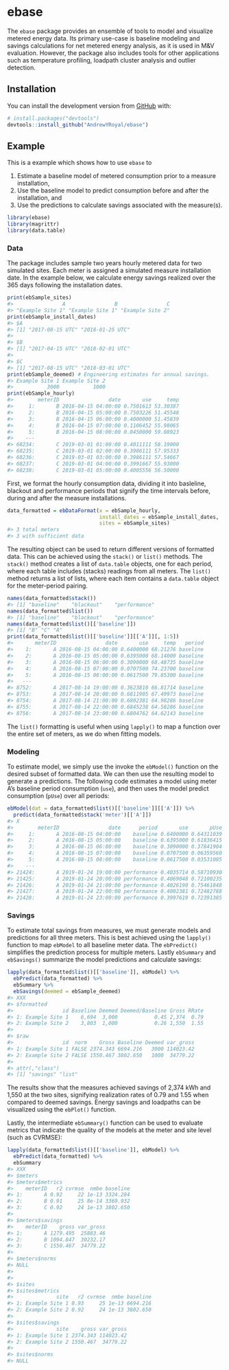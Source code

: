 
<!-- README.md is generated from README.Rmd. Please edit that file -->

# ebase

<!-- badges: start -->

<!-- badges: end -->

The `ebase` package provides an ensemble of tools to model and visualize
metered energy data. Its primary use-case is baseline modeling and
savings calculations for net metered energy analysis, as it is used in
M\&V evaluation. However, the package also includes tools for other
applications such as temperature profiling, loadpath cluster analysis
and outlier detection.

## Installation

You can install the development version from
[GitHub](https://github.com/) with:

``` r
# install.packages("devtools")
devtools::install_github("AndrewYRoyal/ebase")
```

## Example

This is a example which shows how to use `ebase` to

1.  Estimate a baseline model of metered consumption prior to a measure
    installation,
2.  Use the baseline model to predict consumption before and after the
    installation, and
3.  Use the predictions to calculate savings associated with the
    measure(s).

<!-- end list -->

``` r
library(ebase)
library(magrittr)
library(data.table)
```

### Data

The package includes sample two years hourly metered data for two
simulated sites. Each meter is assigned a simulated measure installation
date. In the example below, we calculate energy savings realized over
the 365 days following the installation dates.

``` r
print(ebSample_sites)
#>                A                B                C 
#> "Example Site 1" "Example Site 1" "Example Site 2"
print(ebSample_install_dates)
#> $A
#> [1] "2017-08-15 UTC" "2018-01-25 UTC"
#> 
#> $B
#> [1] "2017-04-15 UTC" "2018-02-01 UTC"
#> 
#> $C
#> [1] "2017-08-15 UTC" "2018-03-01 UTC"
print(ebSample_deemed) # Engineering estimates for annual savings.
#> Example Site 1 Example Site 2 
#>           3000           1000
print(ebSample_hourly)
#>        meterID                date       use     temp
#>     1:       B 2016-04-15 04:00:00 0.7501613 53.30387
#>     2:       B 2016-04-15 05:00:00 0.7503226 51.45548
#>     3:       B 2016-04-15 06:00:00 0.4000000 51.45839
#>     4:       B 2016-04-15 07:00:00 0.1106452 55.98065
#>     5:       B 2016-04-15 08:00:00 0.0450000 59.08923
#>    ---                                               
#> 68234:       C 2019-03-01 01:00:00 0.4011111 58.19000
#> 68235:       C 2019-03-01 02:00:00 0.3986111 57.95333
#> 68236:       C 2019-03-01 03:00:00 0.3986111 57.54667
#> 68237:       C 2019-03-01 04:00:00 0.3991667 55.93000
#> 68238:       C 2019-03-01 05:00:00 0.4005556 56.50000
```

First, we format the hourly consumption data, dividing it into
basleline, blackout and performance periods that signify the time
intervals before, during and after the measure installations.

``` r
data_formatted = ebDataFormat(x = ebSample_hourly,
                              install_dates = ebSample_install_dates,
                              sites = ebSample_sites)
#> 3 total meters 
#> 3 with sufficient data
```

The resulting object can be used to return different versions of
formatted data. This can be achieved using the `stack()` or `list()`
methods. The `stack()` method creates a list of `data.table` objects,
one for each period, where each table includes (stacks) readings from
all meters. The `list()` method returns a list of lists, where each item
contains a `data.table` object for the meter-period pairing.

``` r
names(data_formatted$stack())
#> [1] "baseline"    "blackout"    "performance"
names(data_formatted$list())
#> [1] "baseline"    "blackout"    "performance"
names(data_formatted$list()[['baseline']])
#> [1] "B" "C" "A"
print(data_formatted$list()[['baseline']][['A']][, 1:5])
#>       meterID                date       use     temp   period
#>    1:       A 2016-08-15 04:00:00 0.6400000 68.21276 baseline
#>    2:       A 2016-08-15 05:00:00 0.6395000 68.14000 baseline
#>    3:       A 2016-08-15 06:00:00 0.3090000 68.48735 baseline
#>    4:       A 2016-08-15 07:00:00 0.0707500 74.23700 baseline
#>    5:       A 2016-08-15 08:00:00 0.0617500 79.85300 baseline
#>   ---                                                        
#> 8752:       A 2017-08-14 19:00:00 0.3623810 66.81714 baseline
#> 8753:       A 2017-08-14 20:00:00 0.6811905 67.49973 baseline
#> 8754:       A 2017-08-14 21:00:00 0.6802381 64.98286 baseline
#> 8755:       A 2017-08-14 22:00:00 0.6845238 64.58286 baseline
#> 8756:       A 2017-08-14 23:00:00 0.6804762 64.62143 baseline
```

The `list()` formatting is useful when using `lapply()` to map a
function over the entire set of meters, as we do when fitting models.

### Modeling

To estimate model, we simply use the invoke the `ebModel()` function on
the desired subset of formatted data. We can then use the resulting
model to generate a predictions. The following code estimates a model
using meter A’s baseline period consumption (`use`), and then uses the
model predict consumption (`pUse`) over all periods:

``` r
ebModel(dat = data_formatted$list()[['baseline']][['A']]) %>%
  predict(data_formatted$stack('meter')[['A']])
#> X
#>        meterID                date      period       use       pUse
#>     1:       A 2016-08-15 04:00:00    baseline 0.6400000 0.64311039
#>     2:       A 2016-08-15 05:00:00    baseline 0.6395000 0.61836415
#>     3:       A 2016-08-15 06:00:00    baseline 0.3090000 0.37841904
#>     4:       A 2016-08-15 07:00:00    baseline 0.0707500 0.06359560
#>     5:       A 2016-08-15 08:00:00    baseline 0.0617500 0.03531005
#>    ---                                                             
#> 21424:       A 2019-01-24 19:00:00 performance 0.4035714 0.58710930
#> 21425:       A 2019-01-24 20:00:00 performance 0.4069048 0.72100235
#> 21426:       A 2019-01-24 21:00:00 performance 0.4026190 0.75461848
#> 21427:       A 2019-01-24 22:00:00 performance 0.4002381 0.72482788
#> 21428:       A 2019-01-24 23:00:00 performance 0.3997619 0.72391385
```

### Savings

To estimate total savings from measures, we must generate models and
predictions for all three meters. This is best achieved using the
`lapply()` function to map `ebModel` to all baseline meter data. The
`ebPredict()` simplifies the prediction process for multiple meters.
Lastly `ebSummary` and `ebSavings()` summarize the model predictions and
calculate savings:

``` r
lapply(data_formatted$list()[['baseline']], ebModel) %>%
  ebPredict(data_formatted) %>%
  ebSummary %>%
  ebSavings(deemed = ebSample_deemed)
#> XXX
#> $formatted
#>                id Baseline Deemed Deemed/Baseline Gross RRate
#> 1: Example Site 1    6,694  3,000            0.45 2,374  0.79
#> 2: Example Site 2    3,803  1,000            0.26 1,550  1.55
#> 
#> $raw
#>                id  norm    Gross Baseline Deemed var_gross
#> 1: Example Site 1 FALSE 2374.343 6694.216   3000 114023.42
#> 2: Example Site 2 FALSE 1550.467 3802.650   1000  34779.22
#> 
#> attr(,"class")
#> [1] "savings" "list"
```

The results show that the measures achieved savings of 2,374 kWh and
1,550 at the two sites, signifying realization rates of 0.79 and 1.55
when compared to deemed savings. Energy savings and loadpaths can be
visualized using the `ebPlot()` function.

Lastly, the intermediate `ebSummary()` function can be used to evaluate
metrics that indicate the quality of the models at the meter and site
level (such as CVRMSE):

``` r
lapply(data_formatted$list()[['baseline']], ebModel) %>%
  ebPredict(data_formatted) %>%
  ebSummary 
#> XXX
#> $meters
#> $meters$metrics
#>    meterID   r2 cvrmse  nmbe baseline
#> 1:       A 0.92     22 1e-13 3324.284
#> 2:       B 0.91     25 8e-14 3369.932
#> 3:       C 0.92     24 1e-13 3802.650
#> 
#> $meters$savings
#>    meterID    gross var_gross
#> 1:       A 1279.495  25883.46
#> 2:       B 1094.847  30232.17
#> 3:       C 1550.467  34779.22
#> 
#> $meters$norms
#> NULL
#> 
#> 
#> $sites
#> $sites$metrics
#>              site   r2 cvrmse  nmbe baseline
#> 1: Example Site 1 0.93     25 1e-13 6694.216
#> 2: Example Site 2 0.92     24 1e-13 3802.650
#> 
#> $sites$savings
#>              site    gross var_gross
#> 1: Example Site 1 2374.343 114023.42
#> 2: Example Site 2 1550.467  34779.22
#> 
#> $sites$norms
#> NULL
```
